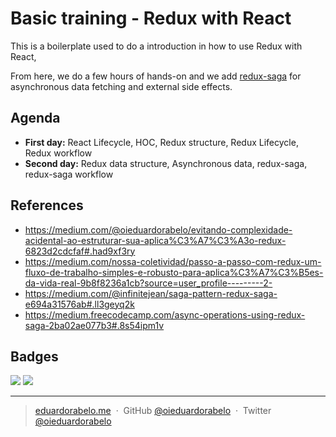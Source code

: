 # Basic training - Redux with React

This is a boilerplate used to do a introduction in how to use Redux with React,

From here, we do a few hours of hands-on and we add [redux-saga](https://github.com/yelouafi/redux-saga) for asynchronous data fetching and external side effects.

## Agenda

- **First day:** React Lifecycle, HOC, Redux structure, Redux Lifecycle, Redux workflow
- **Second day:** Redux data structure, Asynchronous data, redux-saga, redux-saga workflow

## References

- https://medium.com/@oieduardorabelo/evitando-complexidade-acidental-ao-estruturar-sua-aplica%C3%A7%C3%A3o-redux-6823d2cdcfaf#.had9xf3ry
- https://medium.com/nossa-coletividad/passo-a-passo-com-redux-um-fluxo-de-trabalho-simples-e-robusto-para-aplica%C3%A7%C3%B5es-da-vida-real-9b8f8236a1cb?source=user_profile---------2-
- https://medium.com/@infinitejean/saga-pattern-redux-saga-e694a31576ab#.ll3geyq2k
- https://medium.freecodecamp.com/async-operations-using-redux-saga-2ba02ae077b3#.8s54ipm1v

## Badges

![](https://img.shields.io/badge/license-MIT-blue.svg)
![](https://img.shields.io/badge/status-stable-green.svg)

---

> [eduardorabelo.me](http://eduardorabelo.me) &nbsp;&middot;&nbsp;
> GitHub [@oieduardorabelo](https://github.com/oieduardorabelo) &nbsp;&middot;&nbsp;
> Twitter [@oieduardorabelo](https://twitter.com/oieduardorabelo)
